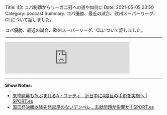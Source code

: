 Title: 43: コパ制覇からリーガ二冠への道や如何に
Date: 2021-05-05 23:50
Category: podcast
Summary: コパ優勝、最近の試合、欧州スーパーリーグ、CLについて話しました。

コパ優勝、最近の試合、欧州スーパーリーグ、CLについて話しました。

---

<iframe src="https://anchor.fm/barcafm/embed/episodes/43-e109t6j" height="102px" width="400px" frameborder="0" scrolling="no"></iframe>

---

**Show Notes:**

- [来季開幕も危ぶまれるA・ファティ　近日中に4度目の手術を実施へ \| SPORT\.es](https://sport-japanese.com/barcelona/news/id/36379)
- [国王杯決勝以降先発起用のないデンベレ\.\.\.去就問題が影響か \| SPORT\.es](https://sport-japanese.com/barcelona/news/id/36372)
